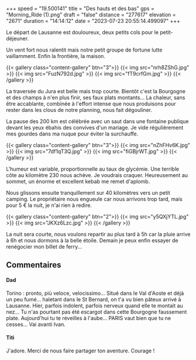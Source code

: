 +++
speed = "19.500141"
title = "Des hauts et des bas"
gps = "Morning_Ride (1).png"
draft = "false"
distance = "277617"
elevation = "2671"
duration = "14:14:12"
date = "2023-07-23 20:55:14.499097"
+++

Le départ de Lausanne est douloureux, deux petits cols pour le petit-déjeuner.

Un vent fort nous ralentit mais notre petit groupe de fortune lutte vaillamment. Enfin la frontière, la maison.
<!--more-->
{{< gallery class="content-gallery" btn="3">}}
{{< img src="nrh8ZShG.jpg" >}}
{{< img src="FuzN792d.jpg" >}}
{{< img src="fT9crfGm.jpg" >}}
{{< /gallery >}}

La traversée du Jura est belle mais trop courte. Bientôt c'est la Bourgogne et des champs à n'en plus finir, ses faux plats montants... La chaleur, sans être accablante, combinée à l'effort intense que nous produisons pour rester dans les clous de notre planning, nous fait dégouliner.

La pause des 200 km est célébrée avec un saut dans une fontaine publique devant les yeux ébahis des convives d'un mariage. Je vide régulièrement mes gourdes dans ma nuque pour éviter la surchauffe.

{{< gallery class="content-gallery" btn="3">}}
{{< img src="nZhFHv6K.jpg" >}}
{{< img src="7df1qT3Q.jpg" >}}
{{< img src="fiGBjrWT.jpg" >}}
{{< /gallery >}}

L'humeur est variable, proportionnelle au taux de glycémie. Une terrible côte au kilomètre 230 nous achève. Je voudrais craquer. Heureusement au sommet, un énorme et excellent kebab me remet d'aplomb.

Nous glissons ensuite tranquillement sur 40 kilomètres vers un petit camping. Le propriétaire nous engueule car nous arrivons trop tard, mais pour 5 € la nuit, je n'ai rien à redire.

{{< gallery class="content-gallery" btn="2">}}
{{< img src="y5QXjYTL.jpg" >}}
{{< img src="JKXz6Lzc.jpg" >}}
{{< /gallery >}}

La nuit sera courte, nous voulons repartir au plus tard à 5h car la pluie arrive à 6h et nous dormons à la belle étoile. Demain je peux enfin essayer de renégocier mon billet de ferry...

## Commentaires

#### Dad
Torino : pronto, più veloce, velocissimo... Situé dans le Val d'Aoste et déjà un peu fumé... haletant dans le St Bernard, on t'a vu bien pâteux arrivé à Lausanne.
Hier, parfois indolent, parfois nerveux quand elle te montait au nez... Tu n'as pourtant pas été escargot dans cette Bourgogne faussement plate.
Aujourd'hui tu te réveilles à l'aube... PARIS vaut bien que tu ne cesses...
Vai avanti Ivan.

#### Titi
J'adore. Merci de nous faire partager ton aventure. Courage !
